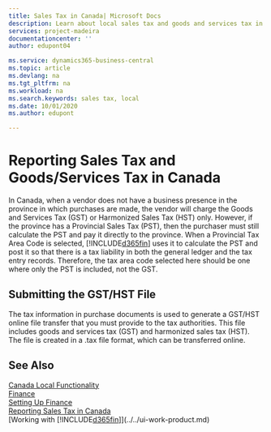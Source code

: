 ```yaml
---
title: Sales Tax in Canada| Microsoft Docs
description: Learn about local sales tax and goods and services tax in Canada.
services: project-madeira
documentationcenter: ''
author: edupont04

ms.service: dynamics365-business-central
ms.topic: article
ms.devlang: na
ms.tgt_pltfrm: na
ms.workload: na
ms.search.keywords: sales tax, local
ms.date: 10/01/2020
ms.author: edupont

---
```

# Reporting Sales Tax and Goods/Services Tax in Canada
In Canada, when a vendor does not have a business presence in the province in which purchases are made, the vendor will charge the Goods and Services Tax (GST) or Harmonized Sales Tax (HST) only. However, if the province has a Provincial Sales Tax (PST), then the purchaser must still calculate the PST and pay it directly to the province. When a Provincial Tax Area Code is selected, [!INCLUDE[d365fin](../../includes/d365fin_md.md)] uses it to calculate the PST and post it so that there is a tax liability in both the general ledger and the tax entry records. Therefore, the tax area code selected here should be one where only the PST is included, not the GST.  

## Submitting the GST/HST File
The tax information in purchase documents is used to generate a GST/HST online file transfer that you must provide to the tax authorities. This file includes goods and services tax (GST) and harmonized sales tax (HST). The file is created in a .tax file format, which can be transferred online.  

## See Also
[Canada Local Functionality](canada-local-functionality.md)  
[Finance](../../finance.md)  
[Setting Up Finance](../../finance-setup-finance.md)  
[Reporting Sales Tax in Canada](ca-sales-tax.md)  
[Working with [!INCLUDE[d365fin](../../includes/d365fin_md.md)]](../../ui-work-product.md)
